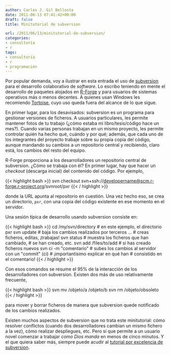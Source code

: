 ```yaml
---
author: Carlos J. Gil Bellosta
date: 2011-06-13 07:41:42+00:00
draft: false
title: Minitutorial de subversion

url: /2011/06/13/minitutorial-de-subversion/
categories:
- consultoría
- r
tags:
- consultoría
- r
- programación
---
```


Por popular demanda, voy a ilustrar en esta entrada el uso de [subversion ](http://subversion.apache.org/)para el desarrollo colaborativo de _software_. Lo escribo teniendo en mente el desarrollo de paquetes alojados en [R-Forge](https://r-forge.r-project.org/) y para usuarios de sistemas operativos más o menos decentes. A quienes usan Windows les recomiendo [Tortoise](http://tortoisesvn.tigris.org/), cuyo uso queda fuera del alcance de lo que sigue.

En primer lugar, para los desavisados: subversion es un programa para gestionar versiones de ficheros. A usuarios particulares, les permite mantener fotos de tu trabajo (¿cómo estaba mi libro/tesis/código hace un mes?). Cuando varias personas trabajan en un mismo proyecto, les permite controlar quién ha hecho qué, cuándo y por qué; además, que cada uno de los integrantes del proyecto trabaje sobre su propia copia del código, aunque mandando su cambios a un repositorio central y recibiendo, claro está, los cambios del resto del equipo.

R-Forge proporciona a los desarrolladores un repositorio central de subversion. ¿Cómo se trabaja con él? En primer lugar, hay que hacer un _checkout_ (descarga inicial) del contenido del código. Por ejemplo,

{{< highlight bash >}}
svn checkout svn+ssh://developername@scm.r-forge.r-project.org/svnroot/pxr
{{< / highlight >}}

donde la URL apunta al repositorio en cuestión. Una vez hecho eso, se crea un directorio, `pxr`, con una copia del código existente en ese momento en el servidor.

Una sesión típica de desarrollo usando subversion consiste en:



{{< highlight bash >}}
    cd /my/svn/directory      # en este ejemplo, el directorio pxr
    svn update                # baja los cambios realizados por terceros
    ...                       # creas ficheros, editas, ¡trabajas!
    svn status                # muestra los ficheros que han cambiado,
                              # se han creado, etc.
    svn add /files/to/add     # si has creado ficheros nuevos
    svn ci -m "comentario"    # subes los cambios al servidor con un "commit" (ci)
                              # ¡importantísimo explicar en qué han
                              # consistido en el comentario!
{{< / highlight >}}


Con esos comandos se resume el 95% de la interacción de los desarrolladores con subversion. Existen dos más de uso relativamente frecuente,



{{< highlight bash >}}
svn mv /objeto/a  /objeto/b
svn rm /objeto/obsoleto
{{< / highlight >}}


para mover y borrar ficheros de manera que subversion quede notificado de los cambios realizados.

Existen muchos aspectos de subversion que no trata este minitutorial: cómo resolver conflictos (cuando dos desarrolladores cambian un mismo fichero a la vez), cómo realizar despliegues, etc. Pero sí que permite a un usuario novel comenzar a trabajar _como Dios manda_ en menos de cinco minutos. Y el que quiera saber más, siempre puede acudir al [tutorial por excelencia de subversion](http://svnbook.red-bean.com/nightly/en/svn.tour.cycle.html).
